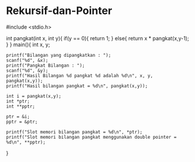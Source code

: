 # Rekursif-dan-Pointer
#include <stdio.h>

int pangkat(int x, int y){
	if(y == 0){
		return 1;
	}
	else{
		return x * pangkat(x,y-1);
	}
}
main(){
	int x, y;
	
	printf("Bilangan yang dipangkatkan : ");
	scanf("%d", &x);
	printf("Pangkat Bilangan : ");
	scanf("%d", &y);
	printf("Hasil Bilangan %d pangkat %d adalah %d\n", x, y, pangkat(x,y));
	printf("Hasil bilangan pangkat = %d\n", pangkat(x,y));
	
	int i = pangkat(x,y);
	int *ptr;
	int **pptr;
	
	ptr = &i;
	pptr = &ptr;
	
	printf("Slot memori bilangan pangkat = %d\n", *ptr);
	printf("Slot memori bilangan pangkat menggunakan double pointer = %d\n", **pptr);
}
